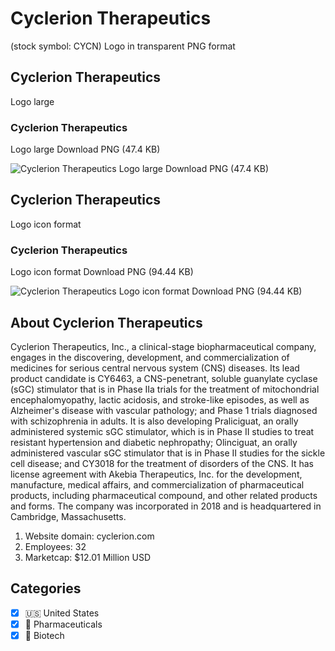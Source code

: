 # Cyclerion Therapeutics
 (stock symbol: CYCN) Logo in transparent PNG format

## Cyclerion Therapeutics
 Logo large

### Cyclerion Therapeutics
 Logo large Download PNG (47.4 KB)

![Cyclerion Therapeutics
 Logo large Download PNG (47.4 KB)](/img/orig/CYCN_BIG-65a1f357.png)

## Cyclerion Therapeutics
 Logo icon format

### Cyclerion Therapeutics
 Logo icon format Download PNG (94.44 KB)

![Cyclerion Therapeutics
 Logo icon format Download PNG (94.44 KB)](/img/orig/CYCN-df96fe8d.png)

## About Cyclerion Therapeutics


Cyclerion Therapeutics, Inc., a clinical-stage biopharmaceutical company, engages in the discovering, development, and commercialization of medicines for serious central nervous system (CNS) diseases. Its lead product candidate is CY6463, a CNS-penetrant, soluble guanylate cyclase (sGC) stimulator that is in Phase IIa trials for the treatment of mitochondrial encephalomyopathy, lactic acidosis, and stroke-like episodes, as well as Alzheimer's disease with vascular pathology; and Phase 1 trials diagnosed with schizophrenia in adults. It is also developing Praliciguat, an orally administered systemic sGC stimulator, which is in Phase II studies to treat resistant hypertension and diabetic nephropathy; Olinciguat, an orally administered vascular sGC stimulator that is in Phase II studies for the sickle cell disease; and CY3018 for the treatment of disorders of the CNS. It has license agreement with Akebia Therapeutics, Inc. for the development, manufacture, medical affairs, and commercialization of pharmaceutical products, including pharmaceutical compound, and other related products and forms. The company was incorporated in 2018 and is headquartered in Cambridge, Massachusetts.

1. Website domain: cyclerion.com
2. Employees: 32
3. Marketcap: $12.01 Million USD


## Categories
- [x] 🇺🇸 United States
- [x] 💊 Pharmaceuticals
- [x] 🧬 Biotech
